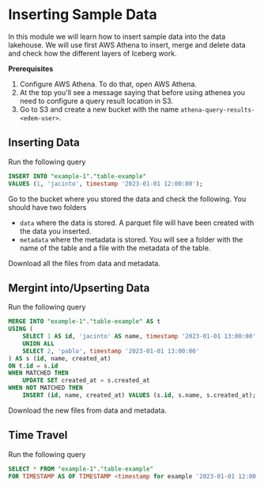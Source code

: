 # Inserting Sample Data

In this module we will learn how to insert sample data into the data lakehouse. We will use first AWS Athena to insert, merge and delete data and check how the different layers of Iceberg work.

**Prerequisites**
1. Configure AWS Athena. To do that, open AWS Athena.
2. At the top you'll see a message saying that before using athenea you need to configure a query result location in S3.
3. Go to S3 and create a new bucket with the name `athena-query-results-<edem-user>`.


## Inserting Data

Run the following query

```sql
INSERT INTO "example-1"."table-example"
VALUES (1, 'jacinto', timestamp '2023-01-01 12:00:00');
```

Go to the bucket where you stored the data and check the following. You should have two folders

- `data` where the data is stored. A parquet file will have been created with the data you inserted.
- `metadata` where the metadata is stored. You will see a folder with the name of the table and a file with the metadata of the table.

Download all the files from data and metadata.


## Mergint into/Upserting Data

Run the following query

```sql
MERGE INTO "example-1"."table-example" AS t
USING ( 
    SELECT 1 AS id, 'jacinto' AS name, timestamp '2023-01-01 13:00:00' AS created_at
    UNION ALL
    SELECT 2, 'pablo', timestamp '2023-01-01 13:00:00'
) AS s (id, name, created_at)
ON t.id = s.id
WHEN MATCHED THEN
    UPDATE SET created_at = s.created_at
WHEN NOT MATCHED THEN
    INSERT (id, name, created_at) VALUES (s.id, s.name, s.created_at);
```

Download the new files from data and metadata.


## Time Travel

Run the following query

```sql
SELECT * FROM "example-1"."table-example" 
FOR TIMESTAMP AS OF TIMESTAMP <timestamp for example '2023-01-01 12:00:00.000 UTC'>;
```
